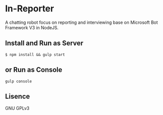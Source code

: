 # In-Reporter

A chatting robot focus on reporting and interviewing base on Microsoft Bot Framework V3 in NodeJS.

## Install and Run as Server

~~~~
$ npm install && gulp start
~~~~

## or Run as Console

~~~~
gulp console
~~~~

## Lisence

GNU GPLv3

